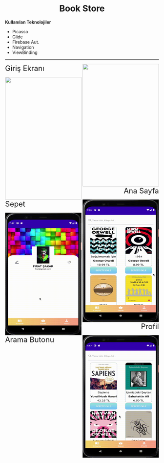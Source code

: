 <h1 align="center">Book Store</h1>

**Kullanılan Teknolojiler**

* Picasso
* Glide
* Firebase Aut.
* Navigation
* ViewBinding
---
<p> 
<img src="https://github.com/FrtSkr/Android/blob/main/Java/GIF/Login.gif?raw=true" style="float:right" width="250" height="400">
<font size="5">Giriş Ekranı</font>
</p>

<p align="right"> 
<img src="https://github.com/FrtSkr/Android/blob/main/Java/GIF/Home.gif?raw=true" style="float:left" width="250" height="400">
<font size="5">Ana Sayfa</font>
</p>

<p> 
<img src="https://github.com/FrtSkr/Android/blob/main/Java/GIF/Basket.gif?raw=true" style="float:right" width="250" height="400">
<font size="5">Sepet</font>
</p>

<p align="right"> 
<img src="https://github.com/FrtSkr/Android/blob/main/Java/GIF/Profile.gif?raw=true" style="float:left" width="250" height="400">
<font size="5">Profil</font>
</p>

<p> 
<img src="https://github.com/FrtSkr/Android/blob/main/Java/GIF/Search.gif?raw=true" style="float:right" width="250" height="400">
<font size="5">Arama Butonu</font>
</p>